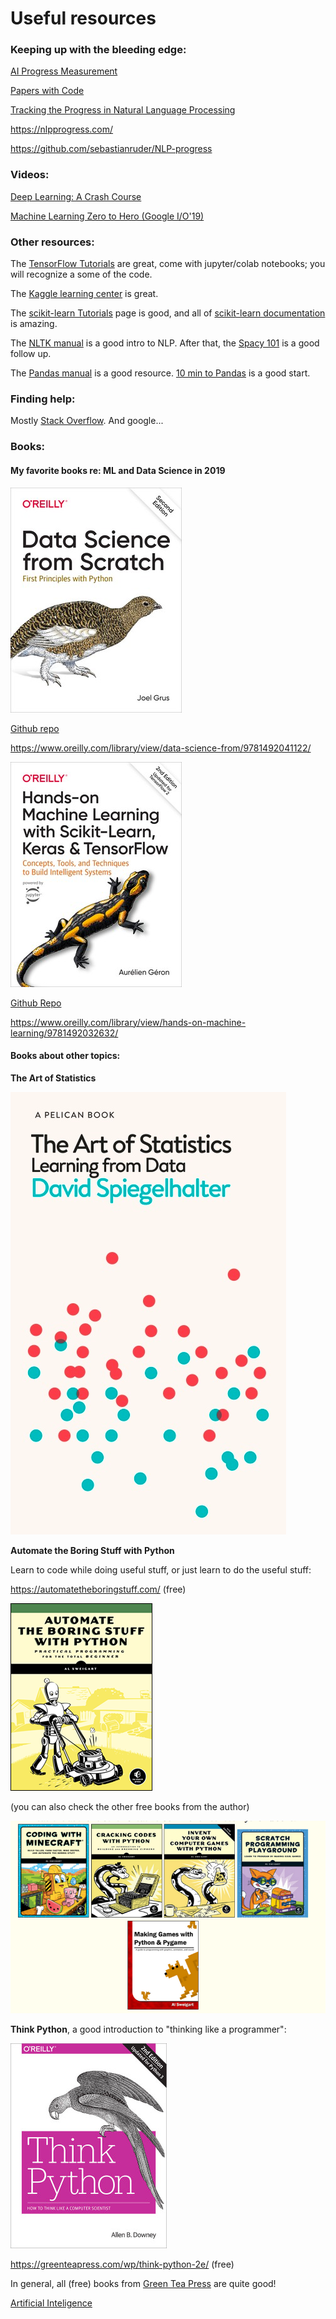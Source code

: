 # Useful resources

### Keeping up with the bleeding edge:

[AI Progress Measurement](https://www.eff.org/ai/metrics)

[Papers with Code](https://paperswithcode.com/)

[Tracking the Progress in Natural Language Processing](https://ruder.io/tracking-progress-nlp/)

https://nlpprogress.com/

https://github.com/sebastianruder/NLP-progress

### Videos:

[Deep Learning: A Crash Course](https://www.youtube.com/watch?v=r0Ogt-q956I&t=1868s)

[Machine Learning Zero to Hero (Google I/O'19)](https://www.youtube.com/watch?v=VwVg9jCtqaU)

### Other resources:

The [TensorFlow Tutorials](https://www.tensorflow.org/tutorials) are great, come with jupyter/colab notebooks; you will recognize a some of the code.

The [Kaggle learning center](https://www.kaggle.com/learn/overview) is great.

The [scikit-learn Tutorials](https://scikit-learn.org/stable/tutorial/index.html) page is good, and all of [scikit-learn documentation](https://scikit-learn.org/stable/user_guide.html) is amazing.

The [NLTK manual](https://www.nltk.org/book/) is a good intro to NLP. After that, the [Spacy 101](https://spacy.io/usage/spacy-101) is a good follow up.

The [Pandas manual](https://pandas.pydata.org/pandas-docs/stable/) is a good resource. [10 min to Pandas](https://pandas.pydata.org/pandas-docs/stable/getting_started/10min.html) is a good start.

### Finding help:

Mostly [Stack Overflow](https://stackoverflow.com/). And google...


### Books:

#### My favorite books re: ML and Data Science in 2019

![data science from scratch](img/ds-from-scratch.png)

[Github repo](https://github.com/joelgrus/data-science-from-scratch)

https://www.oreilly.com/library/view/data-science-from/9781492041122/

![hands-on](img/handson.png)

[Github Repo](https://github.com/ageron/handson-ml2)

https://www.oreilly.com/library/view/hands-on-machine-learning/9781492032632/

#### Books about other topics:

**The Art of Statistics**

![aos.png](img/aos.png)


**Automate the Boring Stuff with Python**

Learn to code while doing useful stuff, or just learn to do the useful stuff:

https://automatetheboringstuff.com/ (free)

![automate.png](img/automate.png)

(you can also check the other free books from the author)

![other books.png](img/other-books.png)


**Think Python**, a good introduction to "thinking like a programmer": 

![think-p.png](img/think-p.png)

https://greenteapress.com/wp/think-python-2e/ (free)

In general, all (free) books from [Green Tea Press](https://greenteapress.com/) are quite good!


[Artificial Inteligence](https://leonardoaraujosantos.gitbooks.io/artificial-inteligence/content/)



